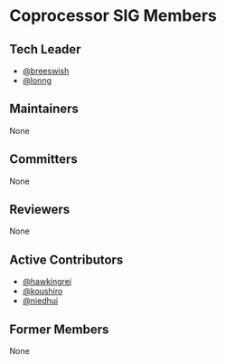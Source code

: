 # Coprocessor SIG Members

## Tech Leader

- [@breeswish](https://github.com/breeswish)
- [@lonng](https://github.com/lonng)

## Maintainers

None

## Committers

None

## Reviewers

None

## Active Contributors

- [@hawkingrei](http://github.com/hawkingrei)
- [@koushiro](http://github.com/koushiro)
- [@niedhui](https://github.com/niedhui)

## Former Members

None
